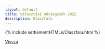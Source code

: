 ```yaml
---
layout: default
title: Választási névjegyzék 2022
description: Olaszfalu
---
```


{% include settlementHTMLs/Olaszfalu.html %}

[Vissza](../)